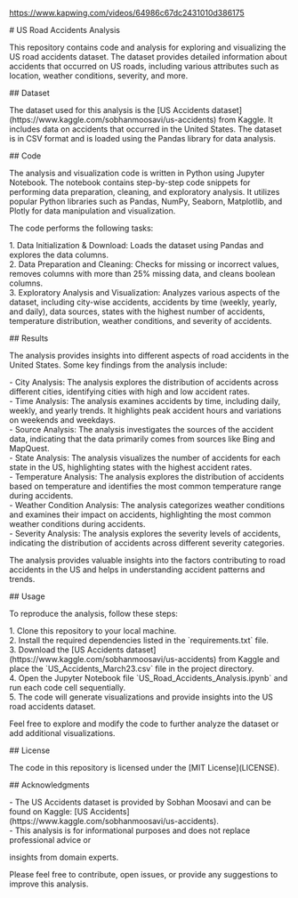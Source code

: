 https://www.kapwing.com/videos/64986c67dc2431010d386175
<p># US Road Accidents Analysis</p>

<p>This repository contains code and analysis for exploring and visualizing the US road accidents dataset. The dataset provides detailed information about accidents that occurred on US roads, including various attributes such as location, weather conditions, severity, and more.</p>

<p>## Dataset</p>

<p>The dataset used for this analysis is the [US Accidents dataset](https://www.kaggle.com/sobhanmoosavi/us-accidents) from Kaggle. It includes data on accidents that occurred in the United States. The dataset is in CSV format and is loaded using the Pandas library for data analysis.</p>

<p>## Code</p>

<p>The analysis and visualization code is written in Python using Jupyter Notebook. The notebook contains step-by-step code snippets for performing data preparation, cleaning, and exploratory analysis. It utilizes popular Python libraries such as Pandas, NumPy, Seaborn, Matplotlib, and Plotly for data manipulation and visualization.</p>

<p>The code performs the following tasks:</p>

<p>1. Data Initialization &amp; Download: Loads the dataset using Pandas and explores the data columns.<br>
2. Data Preparation and Cleaning: Checks for missing or incorrect values, removes columns with more than 25% missing data, and cleans boolean columns.<br>
3. Exploratory Analysis and Visualization: Analyzes various aspects of the dataset, including city-wise accidents, accidents by time (weekly, yearly, and daily), data sources, states with the highest number of accidents, temperature distribution, weather conditions, and severity of accidents.</p>

<p>## Results</p>

<p>The analysis provides insights into different aspects of road accidents in the United States. Some key findings from the analysis include:</p>

<p>- City Analysis: The analysis explores the distribution of accidents across different cities, identifying cities with high and low accident rates.<br>
- Time Analysis: The analysis examines accidents by time, including daily, weekly, and yearly trends. It highlights peak accident hours and variations on weekends and weekdays.<br>
- Source Analysis: The analysis investigates the sources of the accident data, indicating that the data primarily comes from sources like Bing and MapQuest.<br>
- State Analysis: The analysis visualizes the number of accidents for each state in the US, highlighting states with the highest accident rates.<br>
- Temperature Analysis: The analysis explores the distribution of accidents based on temperature and identifies the most common temperature range during accidents.<br>
- Weather Condition Analysis: The analysis categorizes weather conditions and examines their impact on accidents, highlighting the most common weather conditions during accidents.<br>
- Severity Analysis: The analysis explores the severity levels of accidents, indicating the distribution of accidents across different severity categories.</p>

<p>The analysis provides valuable insights into the factors contributing to road accidents in the US and helps in understanding accident patterns and trends.</p>

<p>## Usage</p>

<p>To reproduce the analysis, follow these steps:</p>

<p>1. Clone this repository to your local machine.<br>
2. Install the required dependencies listed in the &#96;requirements.txt&#96; file.<br>
3. Download the [US Accidents dataset](https://www.kaggle.com/sobhanmoosavi/us-accidents) from Kaggle and place the &#96;US_Accidents_March23.csv&#96; file in the project directory.<br>
4. Open the Jupyter Notebook file &#96;US_Road_Accidents_Analysis.ipynb&#96; and run each code cell sequentially.<br>
5. The code will generate visualizations and provide insights into the US road accidents dataset.</p>

<p>Feel free to explore and modify the code to further analyze the dataset or add additional visualizations.</p>

<p>## License</p>

<p>The code in this repository is licensed under the [MIT License](LICENSE).</p>

<p>## Acknowledgments</p>

<p>- The US Accidents dataset is provided by Sobhan Moosavi and can be found on Kaggle: [US Accidents](https://www.kaggle.com/sobhanmoosavi/us-accidents).<br>
- This analysis is for informational purposes and does not replace professional advice or</p>

<p> insights from domain experts.</p>

<p>Please feel free to contribute, open issues, or provide any suggestions to improve this analysis.</p>
